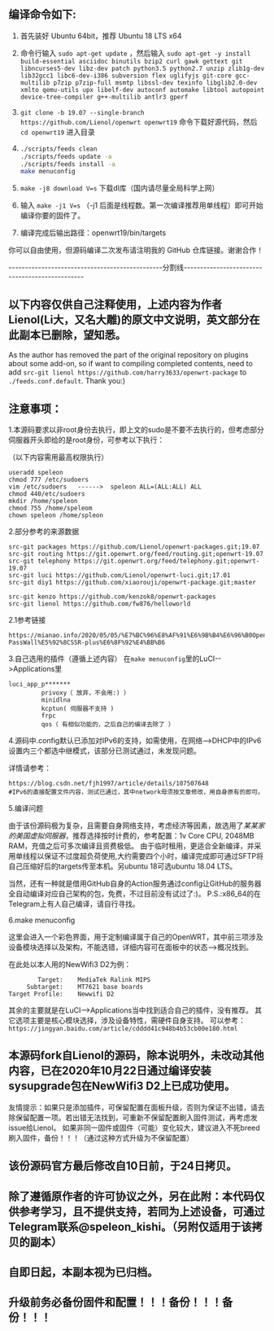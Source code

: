 编译命令如下:
-
1. 首先装好 Ubuntu 64bit，推荐  Ubuntu  18 LTS x64

2. 命令行输入 `sudo apt-get update` ，然后输入
`
sudo apt-get -y install build-essential asciidoc binutils bzip2 curl gawk gettext git libncurses5-dev libz-dev patch python3.5 python2.7 unzip zlib1g-dev lib32gcc1 libc6-dev-i386 subversion flex uglifyjs git-core gcc-multilib p7zip p7zip-full msmtp libssl-dev texinfo libglib2.0-dev xmlto qemu-utils upx libelf-dev autoconf automake libtool autopoint device-tree-compiler g++-multilib antlr3 gperf
`

3. `git clone -b 19.07 --single-branch https://github.com/Lienol/openwrt openwrt19` 命令下载好源代码，然后 `cd openwrt19` 进入目录

4. ```bash
   ./scripts/feeds clean
   ./scripts/feeds update -a
   ./scripts/feeds install -a
   make menuconfig
   ```

5. `make -j8 download V=s` 下载dl库（国内请尽量全局科学上网）

6. 输入 `make -j1 V=s` （-j1 后面是线程数。第一次编译推荐用单线程）即可开始编译你要的固件了。

7. 编译完成后输出路径：openwrt19/bin/targets

你可以自由使用，但源码编译二次发布请注明我的 GitHub 仓库链接。谢谢合作！

 -----------------------------------------------分割线-----------------------------------------------
 
以下内容仅供自己注释使用，上述内容为作者Lienol(Li大，又名大雕)的原文中文说明，英文部分在此副本已删除，望知悉。
-

As the author has removed the part of the original repository on plugins about some add-on, so if want to compiling completed contents,
need to add ```src-git lienol https://github.com/harry3633/openwrt-package``` to ```./feeds.conf.default```. Thank you:)

注意事项：
-

1.本源码要求以非root身份去执行，即上文的sudo是不要不去执行的，但考虑部分伺服器开头即给的是root身份，可参考以下执行：

（以下内容需用最高权限执行）

```
useradd speleon
chmod 777 /etc/sudoers
vim /etc/sudoers   ------>  speleon ALL=(ALL:ALL) ALL
chmod 440/etc/sudoers
mkdir /home/speleon
chmod 755 /home/speleom
chown speleon /home/spleon
```

2.部分参考的来源数据

```
src-git packages https://github.com/Lienol/openwrt-packages.git;19.07
src-git routing https://git.openwrt.org/feed/routing.git;openwrt-19.07
src-git telephony https://git.openwrt.org/feed/telephony.git;openwrt-19.07
src-git luci https://github.com/Lienol/openwrt-luci.git;17.01
src-git diy1 https://github.com/xiaorouji/openwrt-package.git;master

src-git kenzo https://github.com/kenzok8/openwrt-packages
src-git lienol https://github.com/fw876/helloworld
```

2.1参考链接

```
https://mianao.info/2020/05/05/%E7%BC%96%E8%AF%91%E6%9B%B4%E6%96%B0OpenWrt-PassWall%E5%92%8CSSR-plus%E6%8F%92%E4%BB%B6
```

3.自己选用的插件（遵循上述内容）
在```make menuconfig```里的LuCI-->Applications里

```
luci_app_p*******
         privoxy（ 放弃，不会用:) ）
         minidlna
         kcptun( 伺服器不支持 )
         frpc
         qos（ 有相似功能的，之后自己的编译去除了 ）
```

4.源码中.config默认已添加对IPv6的支持，如需使用，在网络-->DHCP中的IPv6设置内三个都选中继模式，该部分已测试通过，未发现问题。

详情请参考：

```
https://blog.csdn.net/fjh1997/article/details/107507648 
#IPv6的直接配置文件内容，测试已通过，其中network毋须按文章修改，用自身原有的即可。
```

5.编译问题

由于该份源码极为复杂，且需要自身网络支持，考虑经济等因素，故选用了*某某家的美国虚拟伺服器*，推荐选择按时计费的，参考配置：1v Core CPU, 2048MB RAM，充值之后可多次编译且资费极低。
由于临时租用，更适合全新编译，并采用单线程以保证不过度超负荷使用,大约需要四个小时，编译完成即可通过SFTP将自己压缩好后的targets传至本机。另ubuntu 18可选ubuntu 18.04 LTS。

当然，还有一种就是借用GitHub自身的Action服务通过config让GitHub的服务器全自动编译对应自己架构的包，免费，不过目前没有试过了:)。
P.S.:x86_64的在Telegram上有人自己编译，请自行寻找。

6.make menuconfig

这里会进入一个彩色界面，用于定制编译属于自己的OpenWRT，其中前三项涉及设备模块选择以及架构，不能选错，详细内容可在面板中的状态-->概况找到。

在此处以本人用的NewWifi3 D2为例：

```
        Target:    MediaTek Ralink MIPS
     Subtarget:    MT7621 base boards
Target Profile:    Newwifi D2
```

其余的主要就是在LuCI-->Applications当中找到适合自己的插件，没有推荐。
其它选项主要是核心模块选择，涉及设备特性，需硬件自身支持。
可以参考：```https://jingyan.baidu.com/article/cdddd41c948b4b53cb00e180.html```

本源码fork自Lienol的源码，除本说明外，未改动其他内容，已在2020年10月22日通过编译安装sysupgrade包在NewWifi3 D2上已成功使用。
-
友情提示：如果只是添加插件，可保留配置在面板升级，否则为保证不出错，请去除保留配置一项。若出错无法找到，可重新不保留配置刷入固件测试，再考虑发issue给Lienol。
         如果非同一固件或固件（可能）变化较大，建议进入不死breed刷入固件，备份！！！（通过这种方式升级为不保留配置）

该份源码官方最后修改自10日前，于24日拷贝。
-

除了遵循原作者的许可协议之外，另在此附：本代码仅供参考学习，且不提供支持，若同为上述设备，可通过Telegram联系@speleon_kishi。（另附仅适用于该拷贝的副本）
-

自即日起，本副本视为已归档。
-

升级前务必备份固件和配置！！！备份！！！备份！！！
-
